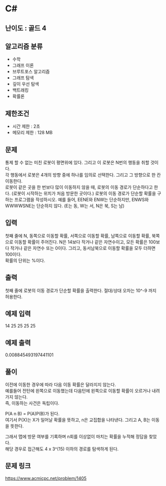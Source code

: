 # C#

## 난이도 : 골드 4

## 알고리즘 분류
  - 수학
  - 그래프 이론
  - 브루트포스 알고리즘
  - 그래프 탐색
  - 깊이 우선 탐색
  - 백트래킹
  - 확률론

## 제한조건
  - 시간 제한 : 2초
  - 메모리 제한 : 128 MB

## 문제
통제 할 수 없는 미친 로봇이 평면위에 있다. 그리고 이 로봇은 N번의 행동을 취할 것이다.<br/>
각 행동에서 로봇은 4개의 방향 중에 하나를 임의로 선택한다. 그리고 그 방향으로 한 칸 이동한다.<br/>
로봇이 같은 곳을 한 번보다 많이 이동하지 않을 때, 로봇의 이동 경로가 단순하다고 한다. (로봇이 시작하는 위치가 처음 방문한 곳이다.) 로봇의 이동 경로가 단순할 확률을 구하는 프로그램을 작성하시오. 예를 들어, EENE와 ENW는 단순하지만, ENWS와 WWWWSNE는 단순하지 않다. (E는 동, W는 서, N은 북, S는 남)<br/>


## 입력
첫째 줄에 N, 동쪽으로 이동할 확률, 서쪽으로 이동할 확률, 남쪽으로 이동할 확률, 북쪽으로 이동할 확률이 주어진다. N은 14보다 작거나 같은 자연수이고,  모든 확률은 100보다 작거나 같은 자연수 또는 0이다. 그리고, 동서남북으로 이동할 확률을 모두 더하면 100이다.<br/>
확률의 단위는 %이다.<br/>


## 출력
첫째 줄에 로봇의 이동 경로가 단순할 확률을 출력한다. 절대/상대 오차는 10^-9 까지 허용한다.<br/>


## 예제 입력
14 25 25 25 25<br/>


## 예제 출력
0.008845493197441101<br/>


## 풀이
이전에 이동한 경우에 따라 다음 이동 확률은 달라지지 않는다.<br/>
예를들어 전턴에 왼쪽으로 이동했는데 다음턴에 왼쪽으로 이동할 확률이 오르거나 내려가지 않는다.<br/>
즉, 이동하는 사건은 독립이다.<br/>


P(A n B) = P(A)P(B)가 된다.<br/>
여기서 P(X)는 X가 일어날 확률을 뜻하고, n은 교집합을 나타낸다. 그리고 A, B는 이동을 뜻한다.<br/>


그래서 맵에 방문 여부를 기록하며 n회를 이상없이 마치는 확률을 누적해 정답을 찾았다.<br/>
해당 경우로 접근해도 4 x 3^(15) 이하의 경로를 탐색하게 된다.<br/>


## 문제 링크
https://www.acmicpc.net/problem/1405